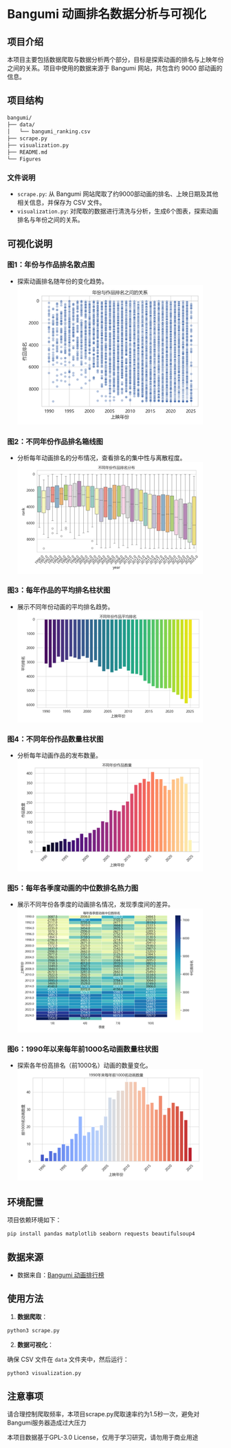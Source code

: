 # Bangumi 动画排名数据分析与可视化

## 项目介绍

本项目主要包括数据爬取与数据分析两个部分，目标是探索动画的排名与上映年份之间的关系。项目中使用的数据来源于 Bangumi 网站，共包含约 9000 部动画的信息。

## 项目结构

```
bangumi/
├── data/
│   └── bangumi_ranking.csv
├── scrape.py
├── visualization.py
├── README.md
└── Figures
```

### 文件说明

- `scrape.py`: 从 Bangumi 网站爬取了约9000部动画的排名、上映日期及其他相关信息，并保存为 CSV 文件。
- `visualization.py`: 对爬取的数据进行清洗与分析，生成6个图表，探索动画排名与年份之间的关系。

## 可视化说明

### 图1：年份与作品排名散点图
- 探索动画排名随年份的变化趋势。<img src="./Figure_1.png/" width="90%">

### 图2：不同年份作品排名箱线图
- 分析每年动画排名的分布情况，查看排名的集中性与离散程度。<img src="./Figure_2.png/" width="90%">

### 图3：每年作品的平均排名柱状图
- 展示不同年份动画的平均排名趋势。<img src="./Figure_3.png/" width="90%">

### 图4：不同年份作品数量柱状图
- 分析每年动画作品的发布数量。<img src="./Figure_4.png/" width="90%">

### 图5：每年各季度动画的中位数排名热力图
- 展示不同年份各季度的动画排名情况，发现季度间的差异。 <img src="./Figure_5.png/" width="90%">

### 图6：1990年以来每年前1000名动画数量柱状图
- 探索各年份高排名（前1000名）动画的数量变化。<img src="./Figure_6.png/" width="90%">

## 环境配置

项目依赖环境如下：

```bash
pip install pandas matplotlib seaborn requests beautifulsoup4
```

## 数据来源

- 数据来自：[Bangumi 动画排行榜](https://bangumi.tv/anime/browser/?sort=rank)

## 使用方法

1. **数据爬取**：
```bash
python3 scrape.py
```

2. **数据可视化**：

确保 CSV 文件在 `data` 文件夹中，然后运行：
```bash
python3 visualization.py
```

## 注意事项
请合理控制爬取频率，本项目scrape.py爬取速率约为1.5秒一次，避免对Bangumi服务器造成过大压力

本项目数据基于GPL-3.0 License，仅用于学习研究，请勿用于商业用途

